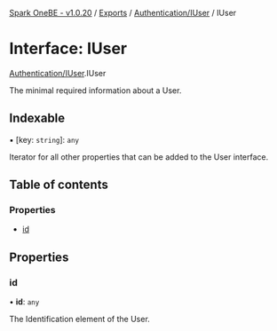 [Spark OneBE - v1.0.20](../README.md) / [Exports](../modules.md) / [Authentication/IUser](../modules/Authentication_IUser.md) / IUser

# Interface: IUser

[Authentication/IUser](../modules/Authentication_IUser.md).IUser

The minimal required information about a User.

## Indexable

▪ [key: `string`]: `any`

Iterator for all other properties that can be added to the User interface.

## Table of contents

### Properties

- [id](Authentication_IUser.IUser.md#id)

## Properties

### id

• **id**: `any`

The Identification element of the User.
